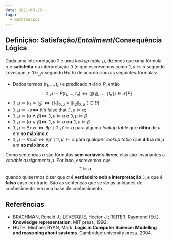 ```yaml
---
date: 2021-08-26
tags:
  - mathematics 
---
```

## Definição: Satisfação/*Entailment*/Consequência Lógica
Dada uma interpretação $\mathfrak{I}$ e uma *lookup table* $\mu$, dizemos que uma fórmula $\alpha$ é **satisfeita** na interpretação $\mathfrak{I}$ (e que escrevemos como $\mathfrak{I}, \mu \models \alpha$ segundo Levesque, e $\mathfrak{I} \models_\mu \alpha$ segundo Huth) de acordo com as seguintes fórmulas:
- Dados termos $(t_1, \dots, t_n)$ e predicado $n$-ário $P$, então
$$
\mathfrak{I}, \mu \models P(t_1, \dots, t_n) \iff (\|t_1\|, \dots, \|t_n\|) \in \mathcal{I}[P]
$$
- $\mathfrak{I}, \mu \models (t_1 = t_2) \iff \|t_1\|_{\mathfrak{I}, \mu} = \|t_2\|_{\mathfrak{I}, \mu} \,\,(\in D)$
- $\mathfrak{I}, \mu \models \lnot \alpha \iff$ it's false that $\mathfrak{I}, \mu \models \alpha$;
- $\mathfrak{I}, \mu \models (\alpha \land \beta) \iff$ $\mathfrak{I}, \mu \models \alpha$ **e** $\mathfrak{I}, \mu \models \beta$
- $\mathfrak{I}, \mu \models (\alpha \lor \beta) \iff$ $\mathfrak{I}, \mu \models \alpha$ **ou** $\mathfrak{I}, \mu \models \beta$
- $\mathfrak{I}, \mu \models \exists x.\alpha \iff \exists \mu' \mid \mathfrak{I}, \mu' \models \alpha$ para alguma *lookup table* que **difira** de $\mu$ em **no máximo $x$**
- $\mathfrak{I}, \mu \models \forall x.\alpha \iff \forall \mu' \mid \mathfrak{I}, \mu' \models \alpha$ para qualquer *lookup table* que **difira** de $\mu$ em **no máximo $x$**

Como sentenças $\alpha$ são fórmulas **sem variáveis livres**, elas são invariantes a *variable assignments* $\mu$. Por isso, escrevemos que 
$$
\mathfrak{I} \models \alpha
$$
quando quisermos dizer que $\alpha$ é **verdadeiro sob a interpretação $\mathfrak{I}$**, e que é **falso** caso contrário. São as sentenças que serão as unidades de conhecimento em uma base de conhecimento. 


## Referências
- BRACHMAN, Ronald J.; LEVESQUE, Hector J.; REITER, Raymond (Ed.). **Knowledge representation**. MIT press, 1992.
- HUTH, Michael; RYAN, Mark. **Logic in Computer Science: Modelling and reasoning about systems**. Cambridge university press, 2004.
